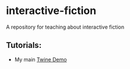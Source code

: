 # interactive-fiction
A repository for teaching about interactive fiction

## Tutorials:
 + My main [Twine Demo](https://clarissalittler.github.io/interactive-fiction/TwineDemo.html)
 
